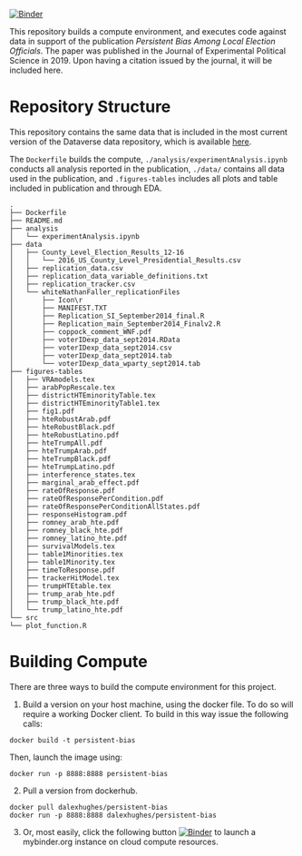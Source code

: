 [![Binder](https://mybinder.org/badge_logo.svg)](https://mybinder.org/v2/gh/d-alex-hughes/persistent-bias/master)

This repository builds a compute environment, and executes code against data in support of the publication _Persistent Bias Among Local Election Officials_. The paper was published in the Journal of Experimental Political Science in 2019. Upon having a citation issued by the journal, it will be included here.

# Repository Structure
This repository contains the same data that is included in the most current version of the Dataverse data repository, which is available [here](http:dataverse.harvard.edu).

The `Dockerfile` builds the compute, `./analysis/experimentAnalysis.ipynb` conducts all analysis reported in the publication, `./data/` contains all data used in the publication, and `.figures-tables` includes all plots and table included in publication and through EDA. 

```
.
├── Dockerfile
├── README.md
├── analysis
│   └── experimentAnalysis.ipynb
├── data
│   ├── County_Level_Election_Results_12-16
│   │   └── 2016_US_County_Level_Presidential_Results.csv
│   ├── replication_data.csv
│   ├── replication_data_variable_definitions.txt
│   ├── replication_tracker.csv
│   └── whiteNathanFaller_replicationFiles
│       ├── Icon\r
│       ├── MANIFEST.TXT
│       ├── Replication_SI_September2014_final.R
│       ├── Replication_main_September2014_Finalv2.R
│       ├── coppock_comment_WNF.pdf
│       ├── voterIDexp_data_sept2014.RData
│       ├── voterIDexp_data_sept2014.csv
│       ├── voterIDexp_data_sept2014.tab
│       └── voterIDexp_data_wparty_sept2014.tab
├── figures-tables
│   ├── VRAmodels.tex
│   ├── arabPopRescale.tex
│   ├── districtHTEminorityTable.tex
│   ├── districtHTEminorityTable1.tex
│   ├── fig1.pdf
│   ├── hteRobustArab.pdf
│   ├── hteRobustBlack.pdf
│   ├── hteRobustLatino.pdf
│   ├── hteTrumpAll.pdf
│   ├── hteTrumpArab.pdf
│   ├── hteTrumpBlack.pdf
│   ├── hteTrumpLatino.pdf
│   ├── interference_states.tex
│   ├── marginal_arab_effect.pdf
│   ├── rateOfResponse.pdf
│   ├── rateOfResponsePerCondition.pdf
│   ├── rateOfResponsePerConditionAllStates.pdf
│   ├── responseHistogram.pdf
│   ├── romney_arab_hte.pdf
│   ├── romney_black_hte.pdf
│   ├── romney_latino_hte.pdf
│   ├── survivalModels.tex
│   ├── table1Minorities.tex
│   ├── table1Minority.tex
│   ├── timeToResponse.pdf
│   ├── trackerHitModel.tex
│   ├── trumpHTEtable.tex
│   ├── trump_arab_hte.pdf
│   ├── trump_black_hte.pdf
│   └── trump_latino_hte.pdf
└── src
└── plot_function.R
```

# Building Compute

There are three ways to build the compute environment for this project.

1. Build a version on your host machine, using the docker file. To do so will require a working Docker client. To build in this way issue the following calls:

```
docker build -t persistent-bias
```

Then, launch the image using:

```
docker run -p 8888:8888 persistent-bias
```

2. Pull a version from dockerhub.

```
docker pull dalexhughes/persistent-bias
docker run -p 8888:8888 dalexhughes/persistent-bias
```

3. Or, most easily, click the following button [![Binder](https://mybinder.org/badge_logo.svg)](https://mybinder.org/v2/gh/d-alex-hughes/persistent-bias/master) to launch a mybinder.org instance on cloud compute resources. 

 
